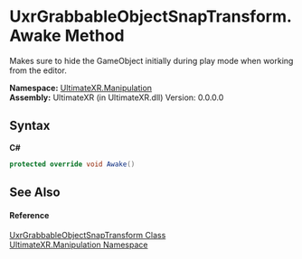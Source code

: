 # UxrGrabbableObjectSnapTransform.Awake Method 
 

Makes sure to hide the GameObject initially during play mode when working from the editor.

**Namespace:**&nbsp;<a href="N_UltimateXR_Manipulation">UltimateXR.Manipulation</a><br />**Assembly:**&nbsp;UltimateXR (in UltimateXR.dll) Version: 0.0.0.0

## Syntax

**C#**<br />
``` C#
protected override void Awake()
```


## See Also


#### Reference
<a href="T_UltimateXR_Manipulation_UxrGrabbableObjectSnapTransform">UxrGrabbableObjectSnapTransform Class</a><br /><a href="N_UltimateXR_Manipulation">UltimateXR.Manipulation Namespace</a><br />